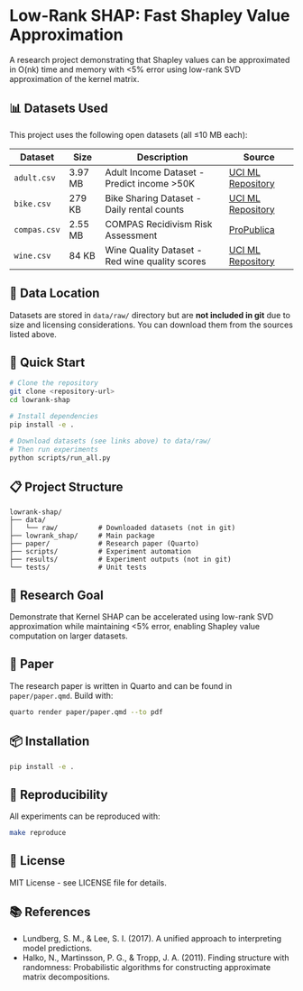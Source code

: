 # Low-Rank SHAP: Fast Shapley Value Approximation

A research project demonstrating that Shapley values can be approximated in O(nk) time and memory with <5% error using low-rank SVD approximation of the kernel matrix.

## 📊 Datasets Used

This project uses the following open datasets (all ≤10 MB each):

| Dataset | Size | Description | Source |
|---------|------|-------------|---------|
| `adult.csv` | 3.97 MB | Adult Income Dataset - Predict income >50K | [UCI ML Repository](https://archive.ics.uci.edu/ml/datasets/adult) |
| `bike.csv` | 279 KB | Bike Sharing Dataset - Daily rental counts | [UCI ML Repository](https://archive.ics.uci.edu/ml/datasets/bike+sharing+dataset) |
| `compas.csv` | 2.55 MB | COMPAS Recidivism Risk Assessment | [ProPublica](https://www.propublica.org/datastore/dataset/compas-recidivism-risk-score-data-and-analysis) |
| `wine.csv` | 84 KB | Wine Quality Dataset - Red wine quality scores | [UCI ML Repository](https://archive.ics.uci.edu/ml/datasets/wine+quality) |

## 📁 Data Location

Datasets are stored in `data/raw/` directory but are **not included in git** due to size and licensing considerations. You can download them from the sources listed above.

## 🚀 Quick Start

```bash
# Clone the repository
git clone <repository-url>
cd lowrank-shap

# Install dependencies
pip install -e .

# Download datasets (see links above) to data/raw/
# Then run experiments
python scripts/run_all.py
```

## 📋 Project Structure

```
lowrank-shap/
├── data/
│   └── raw/          # Downloaded datasets (not in git)
├── lowrank_shap/     # Main package
├── paper/            # Research paper (Quarto)
├── scripts/          # Experiment automation
├── results/          # Experiment outputs (not in git)
└── tests/            # Unit tests
```

## 🎯 Research Goal

Demonstrate that Kernel SHAP can be accelerated using low-rank SVD approximation while maintaining <5% error, enabling Shapley value computation on larger datasets.

## 📄 Paper

The research paper is written in Quarto and can be found in `paper/paper.qmd`. Build with:

```bash
quarto render paper/paper.qmd --to pdf
```

## 📦 Installation

```bash
pip install -e .
```

## 🧪 Reproducibility

All experiments can be reproduced with:

```bash
make reproduce
```

## 📄 License

MIT License - see LICENSE file for details.

## 📚 References

- Lundberg, S. M., & Lee, S. I. (2017). A unified approach to interpreting model predictions.
- Halko, N., Martinsson, P. G., & Tropp, J. A. (2011). Finding structure with randomness: Probabilistic algorithms for constructing approximate matrix decompositions.
